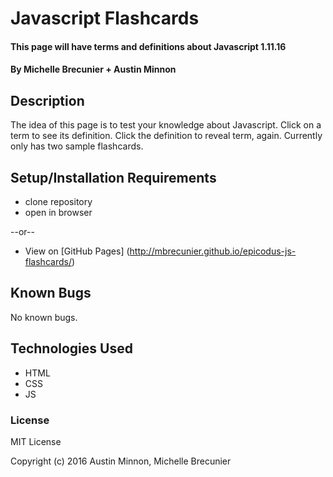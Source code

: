 # Javascript Flashcards

#### This page will have terms and definitions about Javascript 1.11.16

#### By Michelle Brecunier + Austin Minnon

## Description

The idea of this page is to test your knowledge about Javascript. Click on a term to see its definition. Click the definition to reveal term, again. Currently only has two sample flashcards.

## Setup/Installation Requirements

* clone repository
* open in browser

--or--

* View on [GitHub Pages] (http://mbrecunier.github.io/epicodus-js-flashcards/)


## Known Bugs

No known bugs.

## Technologies Used

* HTML
* CSS
* JS

### License

MIT License

Copyright (c) 2016 Austin Minnon, Michelle Brecunier
